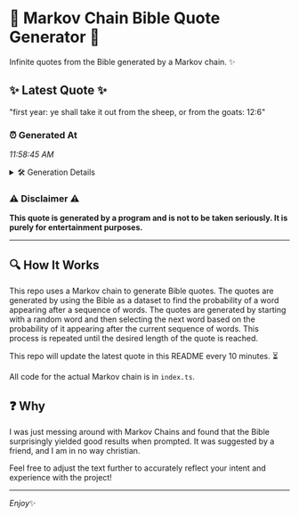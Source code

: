 # 📖 Markov Chain Bible Quote Generator 📖

Infinite quotes from the Bible generated by a Markov chain. ✨

## ✨ Latest Quote ✨
"first year: ye shall take it out from the sheep, or from the goats: 12:6"

### ⏰ Generated At
*11:58:45 AM*

<details>
    <summary>🛠️ Generation Details</summary>
    <p>
        <strong>🌱 Seed:</strong> first<br>
        <strong>🔄 Iterations:</strong> 14<br>
        <strong>📜 Context History:</strong><br>[ first ]: year:<br>[ first, year: ]: ye<br>[ first, year:, ye ]: shall<br>[ first, year:, ye, shall ]: take<br>[ first, year:, ye, shall, take ]: it<br>[ first, year:, ye, shall, take, it ]: out<br>[ year:, ye, shall, take, it, out ]: from<br>[ ye, shall, take, it, out, from ]: the<br>[ shall, take, it, out, from, the ]: sheep,<br>[ take, it, out, from, the, sheep, ]: or<br>[ it, out, from, the, sheep,, or ]: from<br>[ out, from, the, sheep,, or, from ]: the<br>[ from, the, sheep,, or, from, the ]: goats:<br>[ the, sheep,, or, from, the, goats: ]: 12:6<br>
    </p>
</details>

### ⚠️ Disclaimer ⚠️
**This quote is generated by a program and is not to be taken seriously. It is purely for entertainment purposes.**

---

## 🔍 How It Works

This repo uses a Markov chain to generate Bible quotes. The quotes are generated by using the Bible as a dataset to find the probability of a word appearing after a sequence of words. The quotes are generated by starting with a random word and then selecting the next word based on the probability of it appearing after the current sequence of words. This process is repeated until the desired length of the quote is reached.

This repo will update the latest quote in this README every 10 minutes. ⏳

All code for the actual Markov chain is in `index.ts`.

## ❓ Why

I was just messing around with Markov Chains and found that the Bible surprisingly yielded good results when prompted. 
It was suggested by a friend, and I am in no way christian.

Feel free to adjust the text further to accurately reflect your intent and experience with the project!

---

*Enjoy*✨
